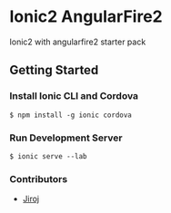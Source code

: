 # Ionic2 AngularFire2
Ionic2 with angularfire2 starter pack

## Getting Started

### Install Ionic CLI and Cordova

```
$ npm install -g ionic cordova
```

### Run Development Server

```
$ ionic serve --lab
```

### Contributors

- [Jiroj](https://github.com/jiro412j)
